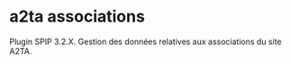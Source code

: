 # a2ta associations
Plugin SPIP 3.2.X.
Gestion des données relatives aux associations du site A2TA.
